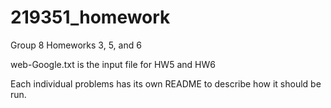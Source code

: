 # 219351_homework
Group 8 Homeworks 3, 5, and 6

web-Google.txt is the input file for HW5 and HW6

Each individual problems has its own README to describe how it should be run.
